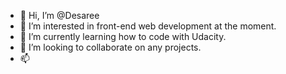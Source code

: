 - 👋 Hi, I’m @Desaree 
- 👀 I’m interested in front-end web development at the moment.
- 🌱 I’m currently learning how to code with Udacity.
- 💞️ I’m looking to collaborate on any projects.
- 📫

<!---
Desareecodes/Desareecodes is a ✨ special ✨ repository because its `README.md` (this file) appears on your GitHub profile.
You can click the Preview link to take a look at your changes.
--->
